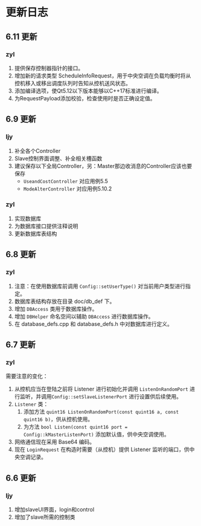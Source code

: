 # 更新日志

## 6.11 更新

### zyl

1. 提供保存控制器指针的接口。
2. 增加新的请求类型 ScheduleInfoRequest，用于中央空调在负载均衡时将从控机移入或移出调度队列时告知从控机送风状态。
3. 添加编译选项，使Qt5.12以下版本能够以C++17标准进行编译。
4. 为RequestPayload添加校验，检查使用时是否正确设定值。


## 6.9 更新

### ljy

1. 补全各个Controller
2. Slave控制界面调整、补全相关槽函数
3. 建议保存以下全局Controller，另：Master那边收消息的Controller应该也要保存
    - `UseandCostController` 对应用例5.5
    - `ModeAlterController` 对应用例5.10.2

### zyl

1. 实现数据库
2. 为数据库接口提供注释说明
3. 更新数据库表结构

## 6.8 更新

### zyl

1. 注意：在使用数据库前调用 `Config::setUserType()` 对当前用户类型进行指定。
2. 数据库表结构存放在目录 doc/db_def 下。
3. 增加 `DBAccess` 类用于数据库操作。
4. 增加 `DBHelper` 命名空间以辅助 `DBAccess` 进行数据库操作。
5. 在 database_defs.cpp 和 database_defs.h 中对数据库进行定义。

## 6.7 更新

### zyl

需要注意的变化：

1. 从控机应当在登陆之前将 Listener 进行初始化并调用 `ListenOnRandomPort` 进行监听，并调用`Config::setSlaveListenerPort` 进行设置供后续使用。
2. `Listener` 类：
   1. 添加方法 `quint16 ListenOnRandomPort(const quint16 a, const quint16 b)`，供从控机使用。
   2. 为方法 `bool Listen(const quint16 port = Config::kMasterListenPort)` 添加默认值，供中央空调使用。
3. 网络通信现在采用 Base64 编码。
4. 现在 `LoginRequest` 在构造时需要（从控机）提供 Listener 监听的端口，供中央空调记录。

## 6.6 更新

### ljy

1. 增加slaveUI界面，login和control
2. 增加了slave所需的控制类
